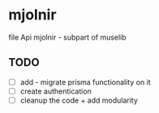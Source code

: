 # mjolnir
file Api mjolnir - subpart of muselib

## TODO

- [ ] add - migrate prisma functionality on it
- [ ] create authentication
- [ ] cleanup the code + add modularity
